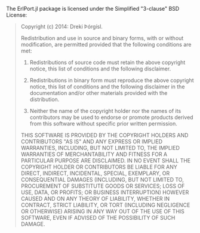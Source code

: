 The ErlPort.jl package is licensed under the Simplified "3-clause" BSD
License:

> Copyright (c) 2014: Dreki Þórgísl.
>
> Redistribution and use in source and binary forms, with or without
> modification, are permitted provided that the following conditions are
> met:
>
> 1. Redistributions of source code must retain the above copyright
> notice, this list of conditions and the following disclaimer.
>
> 2. Redistributions in binary form must reproduce the above copyright
> notice, this list of conditions and the following disclaimer in the
> documentation and/or other materials provided with the distribution.
>
> 3. Neither the name of the copyright holder nor the names of its
> contributors may be used to endorse or promote products derived from
> this software without specific prior written permission.
>
> THIS SOFTWARE IS PROVIDED BY THE COPYRIGHT HOLDERS AND CONTRIBUTORS "AS IS"
> AND ANY EXPRESS OR IMPLIED WARRANTIES, INCLUDING, BUT NOT LIMITED TO, THE
> IMPLIED WARRANTIES OF MERCHANTABILITY AND FITNESS FOR A PARTICULAR PURPOSE
> ARE DISCLAIMED. IN NO EVENT SHALL THE COPYRIGHT HOLDER OR CONTRIBUTORS BE
> LIABLE FOR ANY DIRECT, INDIRECT, INCIDENTAL, SPECIAL, EXEMPLARY, OR
> CONSEQUENTIAL DAMAGES (INCLUDING, BUT NOT LIMITED TO, PROCUREMENT OF
> SUBSTITUTE GOODS OR SERVICES; LOSS OF USE, DATA, OR PROFITS; OR BUSINESS
> INTERRUPTION) HOWEVER CAUSED AND ON ANY THEORY OF LIABILITY, WHETHER IN
> CONTRACT, STRICT LIABILITY, OR TORT (INCLUDING NEGLIGENCE OR OTHERWISE)
> ARISING IN ANY WAY OUT OF THE USE OF THIS SOFTWARE, EVEN IF ADVISED OF THE
> POSSIBILITY OF SUCH DAMAGE.
